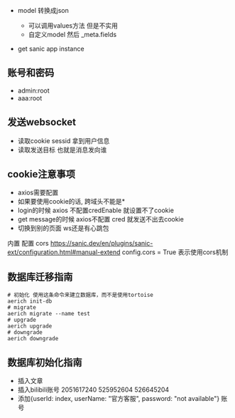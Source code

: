 - model 转换成json
  - 可以调用values方法 但是不实用
  - 自定义model 然后 _meta.fields

- get sanic app instance

## 账号和密码
- admin:root
- aaa:root

## 发送websocket 
- 读取cookie sessid 拿到用户信息
- 读取发送目标 也就是消息发向谁

## cookie注意事项
- axios需要配置
- 如果要使用cookie的话, 跨域头不能是*
- login的时候 axios 不配置credEnable 就设置不了cookie
- get message的时候 axios不配置 cred 就发送不出去cookie
- 切换到别的页面 ws还是有心跳包

内置 配置 cors
https://sanic.dev/en/plugins/sanic-ext/configuration.html#manual-extend
config.cors = True 表示使用cors机制


## 数据库迁移指南
```shell
# 初始化 使用这条命令来建立数据库，而不是使用tortoise
aerich init-db
# migrate
aerich migrate --name test
# upgrade
aerich upgrade
# downgrade
aerich downgrade
```

## 数据库初始化指南
- 插入文章
- 插入bilibili账号 2051617240 525952604 526645204
- 添加{userId: index, userName: "官方客服", password: "not available"} 账号